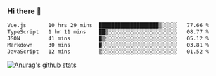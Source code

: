 ### Hi there 👋



<!--
**webB1an/webB1an** is a ✨ _special_ ✨ repository because its `README.md` (this file) appears on your GitHub profile.

Here are some ideas to get you started:

- 🔭 I’m currently working on ...
- 🌱 I’m currently learning ...
- 👯 I’m looking to collaborate on ...
- 🤔 I’m looking for help with ...
- 💬 Ask me about ...
- 📫 How to reach me: ...
- 😄 Pronouns: ...
- ⚡ Fun fact: ...
-->

<!--START_SECTION:waka-->

```txt
Vue.js       10 hrs 29 mins  ███████████████████▒░░░░░   77.66 %
TypeScript   1 hr 11 mins    ██▒░░░░░░░░░░░░░░░░░░░░░░   08.77 %
JSON         41 mins         █▒░░░░░░░░░░░░░░░░░░░░░░░   05.12 %
Markdown     30 mins         █░░░░░░░░░░░░░░░░░░░░░░░░   03.81 %
JavaScript   12 mins         ▒░░░░░░░░░░░░░░░░░░░░░░░░   01.52 %
```

<!--END_SECTION:waka-->


[![Anurag's github stats](https://github-readme-stats.vercel.app/api?username=webB1an&show_icons=true&theme=radical)](https://github.com/anuraghazra/github-readme-stats)

